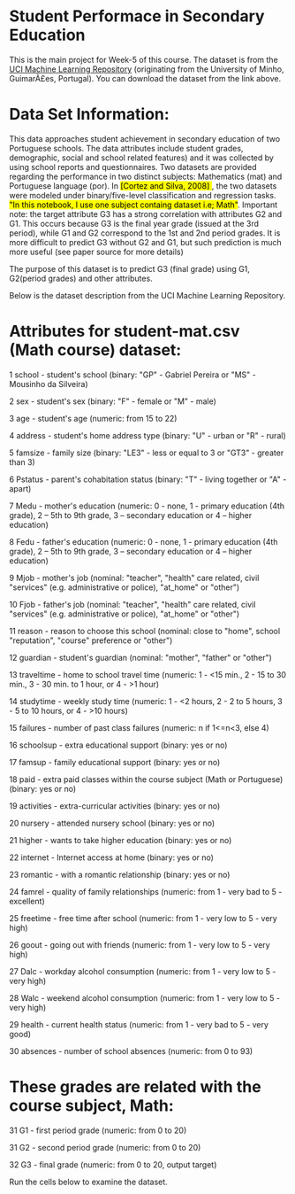# Student Performace in Secondary Education
This is the main project for Week-5 of this course. 
The dataset is from the [UCI Machine Learning Repository](https://archive.ics.uci.edu/ml/datasets/Student+Performance) (originating from the University of Minho, GuimarÃ£es, Portugal). 
You can download the dataset from the link above.

# Data Set Information:

This data approaches student achievement in secondary education of two Portuguese schools. The data attributes include student grades, demographic, social and school related features) and it was collected by using school reports and questionnaires. Two datasets are provided regarding the performance in two distinct subjects: Mathematics (mat) and Portuguese language (por). In <mark> [Cortez and Silva, 2008] </mark>, the two datasets were modeled under binary/five-level classification and regression tasks. <mark>"In this notebook, I use one subject containg dataset i.e; Math"</mark>. Important note: the target attribute G3 has a strong correlation with attributes G2 and G1. This occurs because G3 is the final year grade (issued at the 3rd period), while G1 and G2 correspond to the 1st and 2nd period grades. It is more difficult to predict G3 without G2 and G1, but such prediction is much more useful (see paper source for more details)

The purpose of this dataset is to predict G3 (final grade) using G1, G2(period grades) and other attributes.

Below is the dataset description from the UCI Machine Learning Repository. 

# Attributes for student-mat.csv (Math course) dataset:

1 school - student's school (binary: "GP" - Gabriel Pereira or "MS" - Mousinho da Silveira)


2 sex - student's sex (binary: "F" - female or "M" - male)


3 age - student's age (numeric: from 15 to 22)


4 address - student's home address type (binary: "U" - urban or "R" - rural)


5 famsize - family size (binary: "LE3" - less or equal to 3 or "GT3" - greater than 3)


6 Pstatus - parent's cohabitation status (binary: "T" - living together or "A" - apart)


7 Medu - mother's education (numeric: 0 - none,  1 - primary education (4th grade), 2 – 5th to 9th grade, 3 – secondary education or 4 – higher education)


8 Fedu - father's education (numeric: 0 - none,  1 - primary education (4th grade), 2 – 5th to 9th grade, 3 – secondary education or 4 – higher education)


9 Mjob - mother's job (nominal: "teacher", "health" care related, civil "services" (e.g. administrative or police), "at_home" or "other")


10 Fjob - father's job (nominal: "teacher", "health" care related, civil "services" (e.g. administrative or police), "at_home" or "other")


11 reason - reason to choose this school (nominal: close to "home", school "reputation", "course" preference or "other")


12 guardian - student's guardian (nominal: "mother", "father" or "other")


13 traveltime - home to school travel time (numeric: 1 - <15 min., 2 - 15 to 30 min., 3 - 30 min. to 1 hour, or 4 - >1 hour)


14 studytime - weekly study time (numeric: 1 - <2 hours, 2 - 2 to 5 hours, 3 - 5 to 10 hours, or 4 - >10 hours)


15 failures - number of past class failures (numeric: n if 1<=n<3, else 4)


16 schoolsup - extra educational support (binary: yes or no)


17 famsup - family educational support (binary: yes or no)


18 paid - extra paid classes within the course subject (Math or Portuguese) (binary: yes or no)


19 activities - extra-curricular activities (binary: yes or no)


20 nursery - attended nursery school (binary: yes or no)


21 higher - wants to take higher education (binary: yes or no)


22 internet - Internet access at home (binary: yes or no)


23 romantic - with a romantic relationship (binary: yes or no)


24 famrel - quality of family relationships (numeric: from 1 - very bad to 5 - excellent)


25 freetime - free time after school (numeric: from 1 - very low to 5 - very high)


26 goout - going out with friends (numeric: from 1 - very low to 5 - very high)


27 Dalc - workday alcohol consumption (numeric: from 1 - very low to 5 - very high)


28 Walc - weekend alcohol consumption (numeric: from 1 - very low to 5 - very high)


29 health - current health status (numeric: from 1 - very bad to 5 - very good)


30 absences - number of school absences (numeric: from 0 to 93)

# These grades are related with the course subject, Math:

31 G1 - first period grade (numeric: from 0 to 20)


31 G2 - second period grade (numeric: from 0 to 20)


32 G3 - final grade (numeric: from 0 to 20, output target)

Run the cells below to examine the dataset.

